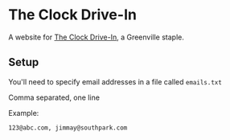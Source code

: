 # The Clock Drive-In

A website for [The Clock Drive-In](http://clockdrivein.com), 
a Greenville staple.

## Setup

You'll need to specify email addresses in a file called `emails.txt`

Comma separated, one line

Example:

```
123@abc.com, jimmay@southpark.com
```
